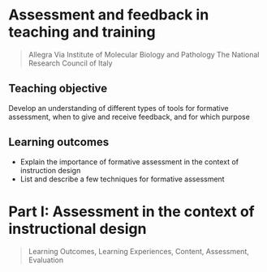 # Assessment and feedback in teaching and training

> Allegra Via
> Institute of Molecular Biology and Pathology
> The National Research Council of Italy

## Teaching objective
Develop an understanding of different types of tools for formative assessment, when to give and receive feedback, and for which purpose

## Learning outcomes
- Explain the importance of formative assessment in the context of instruction design
- List and describe a few techniques for formative assessment

# Part I: Assessment in the context of instructional design 
> Learning Outcomes, Learning Experiences, Content, Assessment, Evaluation


